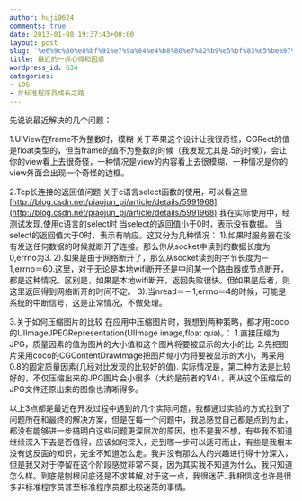 ```yaml
---
author: huji0624
comments: true
date: 2013-01-08 19:37:43+00:00
layout: post
slug: '%e6%9c%80%e8%bf%91%e7%9a%84%e4%b8%80%e7%82%b9%e5%bf%83%e5%be%97%e5%92%8c%e5%9b%b0%e6%83%91'
title: 最近的一点心得和困惑
wordpress_id: 634
categories:
- iOS
- 非标准程序员成长之路
---
```


先说说最近解决的几个问题：

1.UIView在frame不为整数时，模糊
关于苹果这个设计让我很奇怪，CGRect的值是float类型的，但当frame的值不为整数的时候（我发现尤其是.5的时候），会让你的view看上去很奇怪，一种情况是view的内容看上去很模糊，一种情况是你的view外面会出现一个奇怪的边框。

2.Tcp长连接的返回值问题
关于c语言select函数的使用，可以看这里
[http://blog.csdn.net/piaojun_pj/article/details/5991968](http://blog.csdn.net/piaojun_pj/article/details/5991968)
我在实际使用中，经测试发现,使用c语言的select时
    当select的返回值小于0时，表示没有数据。
    当select的返回值大于0时，表示有响应。这又分为几种情况：
    1).如果时服务器在没有发送任何数据的时候就断开了连接。那么你从socket中读到的数据长度为0,errno为3.
    2).如果是由于网络断开了，那么从socket读到的字节长度为－1,errno＝60.这里，对于无论是本地wifi断开还是中间某一个路由器或节点断开，都是这种情况。区别是，如果是本地wifi断开，返回失败很快。但如果是后者，则这里返回得到网络断开的时间不定。
    3).当nread＝－1,errno＝4的时候，可能是系统的中断信号，这是正常情况，不做处理。

3.关于如何压缩图片的比较
在应用中压缩图片时，我想到两种策略，都才用coco的UIImageJPEGRepresentation(UIImage image,float qua)。：
1.直接压缩为JPG，质量因素的值为图片的大小值和这个图片将要被显示的大小的比.
2.先把图片采用coco的CGContentDrawImage把图片缩小为将要被显示的大小，再采用0.8的固定质量因素(几经对比发现的比较好的值).
实际情况是，第二种方法是比较好的，不仅压缩出来的JPG图片会小很多（大约是前者的1/4），再从这个压缩后的JPG文件还原出来的图像也清晰得多。

以上3点都是最近在开发过程中遇到的几个实际问题，我都通过实验的方式找到了问题所在和最终的解决方案，但是在每一个问题中，我总感觉自己都是点到为止，都没有能够进一步搞明白这些问题更深层次的原因，也不是我不想，有些我不知道继续深入下去是否值得，应该如何深入，走到哪一步可以适可而止，有些是我根本没有这反面的知识，完全不知道怎么走。我并没有那么大的兴趣进行得十分深入，但是我又对于停留在这个阶段感觉非常不爽，因为其实我不知道为什么，我只知道怎么样。到底是刨根问底还是不求甚解,对于这一点，我很迷茫..我相信这也许是很多非标准程序员甚至标准程序员都比较迷茫的事情。
